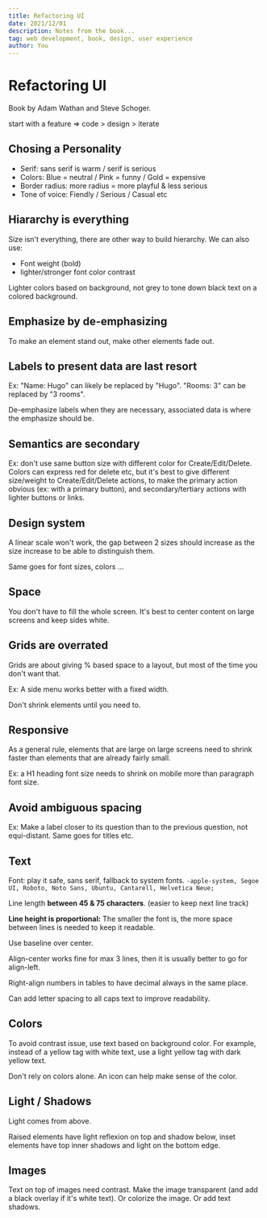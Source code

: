 ```yaml
---
title: Refactoring UI
date: 2021/12/01
description: Notes from the book...
tag: web development, book, design, user experience
author: You
---
```


# Refactoring UI

Book by Adam Wathan and Steve Schoger.

start with a feature => code > design > iterate

## Chosing a Personality

- Serif: sans serif is warm / serif is serious
- Colors: Blue = neutral / Pink = funny / Gold = expensive
- Border radius: more radius = more playful & less serious
- Tone of voice: Fiendly / Serious / Casual etc

## Hiararchy is everything

Size isn't everything, there are other way to build hierarchy.
We can also use:

- Font weight (bold)
- lighter/stronger font color contrast

Lighter colors based on background, not grey to tone down black text on a colored background.

## Emphasize by de-emphasizing

To make an element stand out, make other elements fade out.

## Labels to present data are last resort

Ex: "Name: Hugo" can likely be replaced by "Hugo". "Rooms: 3" can be replaced by "3 rooms".

De-emphasize labels when they are necessary, associated data is where the emphasize should be.

## Semantics are secondary

Ex: don't use same button size with different color for Create/Edit/Delete.
Colors can express red for delete etc, but it's best to give different size/weight to Create/Edit/Delete actions, to make the primary action obvious (ex: with a primary button), and secondary/tertiary actions with lighter buttons or links.

## Design system

A linear scale won't work, the gap between 2 sizes should increase as the size increase to be able to distinguish them.

Same goes for font sizes, colors ...

## Space

You don't have to fill the whole screen. It's best to center content on large screens and keep sides white.

## Grids are overrated

Grids are about giving % based space to a layout, but most of the time you don't want that.

Ex: A side menu works better with a fixed width.

Don't shrink elements until you need to.

## Responsive

As a general rule, elements that are large on large screens need to shrink faster than elements that are already fairly small.

Ex: a H1 heading font size needs to shrink on mobile more than paragraph font size.

## Avoid ambiguous spacing

Ex: Make a label closer to its question than to the previous question, not equi-distant. Same goes for titles etc.

## Text

Font: play it safe, sans serif, fallback to system fonts.
`-apple-system, Segoe UI, Roboto, Noto Sans, Ubuntu, Cantarell, Helvetica Neue;`

Line length **between 45 & 75 characters**. (easier to keep next line track)

**Line height is proportional:** The smaller the font is, the more space between lines is needed to keep it readable.

Use baseline over center.

Align-center works fine for max 3 lines, then it is usually better to go for align-left.

Right-align numbers in tables to have decimal always in the same place.

Can add letter spacing to all caps text to improve readability.

## Colors

To avoid contrast issue, use text based on background color.
For example, instead of a yellow tag with white text, use a light yellow tag with dark yellow text.

Don't rely on colors alone. An icon can help make sense of the color.

## Light / Shadows

Light comes from above.

Raised elements have light reflexion on top and shadow below, inset elements have top inner shadows and light on the bottom edge.

## Images

Text on top of images need contrast. Make the image transparent (and add a black overlay if it's white text). Or colorize the image. Or add text shadows.
